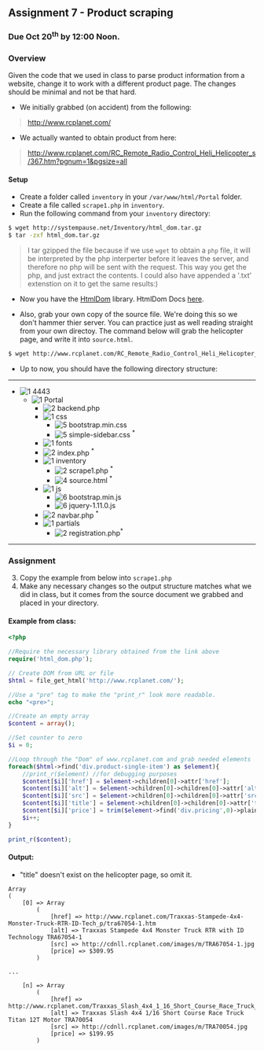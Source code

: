 ## Assignment 7 - Product scraping

### Due Oct 20<sup>th</sup> by 12:00 Noon.


### Overview
Given the code that we used in class to parse product information from a website, change it to work with a different product page. The changes should be minimal and not be that hard. 

- We initially grabbed (on accident) from the following:

> http://www.rcplanet.com/

- We actually wanted to obtain product from here:

> http://www.rcplanet.com/RC_Remote_Radio_Control_Heli_Helicopter_s/367.htm?pgnum=1&pgsize=all

#### Setup

- Create a folder called `inventory` in your `/var/www/html/Portal` folder.
- Create a file called `scrape1.php` in `inventory`.
- Run the following command from your `inventory` directory:

```bash
$ wget http://systempause.net/Inventory/html_dom.tar.gz
$ tar -zxf html_dom.tar.gz
```

> I tar gzipped the file because if we use `wget` to obtain a `php` file, it will be interpreted by the php interperter before it leaves the server, and therefore no php will be sent with the request.  This way you get the php, and just extract the contents. I could also have appended a '.txt' extenstion on it to get the same results:)

- Now you have the [HtmlDom](http://simplehtmldom.sourceforge.net/) library. HtmlDom Docs [here](http://simplehtmldom.sourceforge.net/manual.htm).

- Also, grab your own copy of the source file. We're doing this so we don't hammer thier server. You can practice just as well reading straight from your own directoy. The command below will grab the helicopter page, and write it into `source.html`.

```bash
$ wget http://www.rcplanet.com/RC_Remote_Radio_Control_Heli_Helicopter_s/367.htm?pgnum=1&pgsize=all -O source.html

```

- Up to now, you should have the following directory structure:

-----
- ![1] 4443
	- ![1] Portal
	    - ![2] backend.php
	    - ![1] css
	        - ![5] bootstrap.min.css
	        - ![5] simple-sidebar.css <sup>*</sup>
	    - ![1] fonts
	    - ![2] index.php <sup>*</sup>
	    - ![1] inventory
	        - ![2] scrape1.php <sup>*</sup>
	        - ![4] source.html <sup>*</sup>
	    - ![1] js
	        - ![6] bootstrap.min.js
	        - ![6] jquery-1.11.0.js
	    - ![2] navbar.php <sup>*</sup>
	    - ![1] partials
	        - ![2] registration.php<sup>*</sup>

-----

### Assignment

3. Copy the example from below into `scrape1.php`
4. Make any necessary changes so the output structure matches what we did in class, but it comes from the source document we grabbed and placed in your directory.  

#### Example from class:

```php
<?php

//Require the necessary library obtained from the link above
require('html_dom.php');

// Create DOM from URL or file
$html = file_get_html('http://www.rcplanet.com/');

//Use a "pre" tag to make the "print_r" look more readable.
echo "<pre>";

//Create an empty array
$content = array();

//Set counter to zero
$i = 0;

//Loop through the "Dom" of www.rcplanet.com and grab needed elements
foreach($html->find('div.product-single-item') as $element){
	//print_r($element) //for debugging purposes
	$content[$i]['href'] = $element->children[0]->attr['href'];
	$content[$i]['alt'] = $element->children[0]->children[0]->attr['alt'];
	$content[$i]['src'] = $element->children[0]->children[0]->attr['src'];
	$content[$i]['title'] = $element->children[0]->children[0]->attr['title'];
	$content[$i]['price'] = trim($element->find('div.pricing',0)->plaintext);
	$i++;
}

print_r($content);
```

#### Output:

- "title" doesn't exist on the helicopter page, so omit it.

```
Array
(
    [0] => Array
        (
            [href] => http://www.rcplanet.com/Traxxas-Stampede-4x4-Monster-Truck-RTR-ID-Tech_p/tra67054-1.htm
            [alt] => Traxxas Stampede 4x4 Monster Truck RTR with ID Technology TRA67054-1
            [src] => http://cdnll.rcplanet.com/images/m/TRA67054-1.jpg
            [price] => $309.95
        )

...

    [n] => Array
        (
            [href] => http://www.rcplanet.com/Traxxas_Slash_4x4_1_16_Short_Course_Race_Truck_Tit_p/tra70054.htm
            [alt] => Traxxas Slash 4x4 1/16 Short Course Race Truck Titan 12T Motor TRA70054
            [src] => http://cdnll.rcplanet.com/images/m/TRA70054.jpg
            [price] => $199.95
        )
```




[1]: https://cdn1.iconfinder.com/data/icons/stilllife/24x24/filesystems/gnome-fs-directory.png
[2]: http://png-2.findicons.com/files/icons/2360/spirit20/20/file_php.png
[3]: http://www.lecollagiste.com/collanews/themes/lilina/web/media/folder.gif
[4]: http://rs.tudelft.nl/~rlindenbergh/publications/html.gif
[5]: https://cdn4.iconfinder.com/data/icons/spirit20/file-css.png
[6]: https://cdn4.iconfinder.com/data/icons/spirit20/file-js.png

